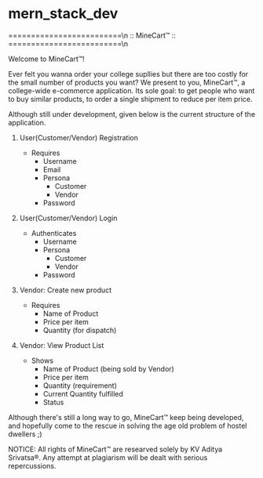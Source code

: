 # mern_stack_dev
=========================\n
	 :: MineCart™ ::
=========================\n

Welcome to MineCart™!

Ever felt you wanna order your college supllies but there are too costly for the small number of products you want? We present to you, MineCart™, a college-wide e-commerce application.
Its sole goal: to get people who want to buy similar products, to order a single shipment to reduce per item price.

Although still under development, given below is the current structure of the application.

1. User(Customer/Vendor) Registration
	- Requires
		- Username
		- Email
		- Persona
			- Customer
			- Vendor
		- Password

2. User(Customer/Vendor) Login
	- Authenticates
		- Username
		- Persona
			- Customer
			- Vendor
		- Password
		
3. Vendor: Create new product
	- Requires
		- Name of Product
		- Price per item
		- Quantity (for dispatch)

4. Vendor: View Product List
	- Shows 
		- Name of Product (being sold by Vendor)
		- Price per item
		- Quantity (requirement)
		- Current Quantity fulfilled
		- Status

Although there's still a long way to go, MineCart™ keep being developed, and hopefully 
come to the rescue in solving the age old problem of hostel dwellers ;)

NOTICE: All rights of MineCart™ are researved solely by KV Aditya Srivatsa®. Any attempt at 
		plagiarism will be dealt with serious repercussions.
